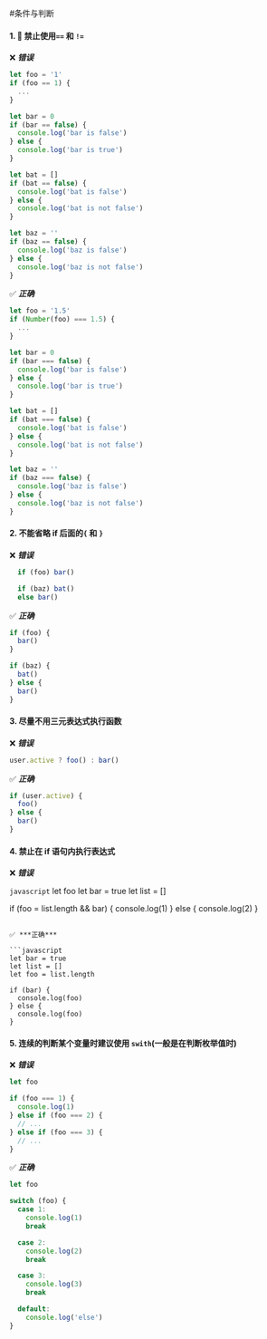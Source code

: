 #条件与判断

#### 1. 🚫 禁止使用`==` 和 `!=`

❌ ***错误***

```javascript
let foo = '1'
if (foo == 1) {
  ...
}

let bar = 0
if (bar == false) {
  console.log('bar is false')
} else {
  console.log('bar is true')
}

let bat = []
if (bat == false) {
  console.log('bat is false')
} else {
  console.log('bat is not false')
}

let baz = ''
if (baz == false) {
  console.log('baz is false')
} else {
  console.log('baz is not false')
}
```


✅ ***正确***

```javascript
let foo = '1.5'
if (Number(foo) === 1.5) {
  ...
}

let bar = 0
if (bar === false) {
  console.log('bar is false')
} else {
  console.log('bar is true')
}

let bat = []
if (bat === false) {
  console.log('bat is false')
} else {
  console.log('bat is not false')
}

let baz = ''
if (baz === false) {
  console.log('baz is false')
} else {
  console.log('baz is not false')
}
```

#### 2. 不能省略 if 后面的`{` 和 `}`

❌ ***错误***

```javascript
  if (foo) bar()

  if (baz) bat()
  else bar()
```

✅ ***正确***

```javascript
if (foo) {
  bar()
}

if (baz) {
  bat()
} else {
  bar()
}
```

#### 3. 尽量不用三元表达式执行函数

❌ ***错误***

```javascript
user.active ? foo() : bar()
```

✅ ***正确***

```javascript
if (user.active) {
  foo()
} else {
  bar()
}
```

#### 4. 禁止在 if 语句内执行表达式

❌ ***错误***

```javascript```
let foo
let bar = true
let list = []

if (foo = list.length && bar) {
  console.log(1)
} else {
  console.log(2)
}
```

✅ ***正确***

```javascript
let bar = true
let list = []
let foo = list.length

if (bar) {
  console.log(foo)
} else {
  console.log(foo)
}
```

#### 5. 连续的判断某个变量时建议使用 `swith`(一般是在判断枚举值时)

❌ ***错误***

```javascript
let foo

if (foo === 1) {
  console.log(1)
} else if (foo === 2) {
  // ...
} else if (foo === 3) {
  // ...
}
```

✅ ***正确***

```javascript
let foo

switch (foo) {
  case 1:
    console.log(1)
    break

  case 2:
    console.log(2)
    break

  case 3:
    console.log(3)
    break

  default:
    console.log('else')
}
```
